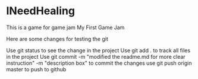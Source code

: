 # INeedHealing

This is a game for game jam My First Game Jam

Here are some changes for testing the git

Use git status to see the change in the project
Use git add . to track all files in the project
Use git commit -m "modified the readme.md for more clear instruction" -m "description box" to commit the changes
use git push origin master to push to github